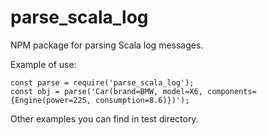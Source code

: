 # parse_scala_log
NPM package for parsing Scala log messages.

Example of use:
```
const parse = require('parse_scala_log');
const obj = parse('Car(brand=BMW, model=X6, components={Engine(power=225, consumption=8.6)})');
```

Other examples you can find in test directory.
